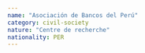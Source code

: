 ```yaml
---
name: "Asociación de Bancos del Perú"
category: civil-society
nature: "Centre de recherche"
nationality: PER
---
```

    